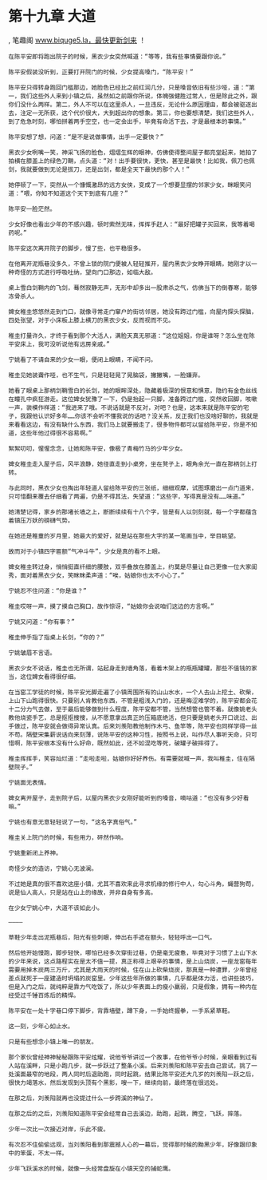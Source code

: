 # 第十九章 大道
, 笔趣阁 www.biquge5.la，最快更新剑来 ！

    在陈平安即将跑出院子的时候，黑衣少女突然喊道：“等等，我有些事情要跟你说。”

    陈平安假装没听到，正要打开院门的时候，少女提高嗓门，“陈平安！”

    陈平安只得转身跑回门槛那边，她脸色已经比之前红润几分，只是嗓音依旧有些沙哑，道：“第一，我们这些外人来到小镇之后，虽然如之前跟你所说，体魄强健胜过常人，但是除此之外，跟你们没什么两样。第二，外人不可以在这里杀人，一旦违反，无论什么原因理由，都会被驱逐出去，注定一无所获，这个代价很大，大到超出你的想象。第三，你也要想清楚，我们这些外人，到了危急时刻，哪怕拼着两手空空，也一定会出手，毕竟有命活下去，才是最根本的事情。”

    陈平安想了想，问道：“是不是说做事情，出手一定要快？”

    黑衣少女咧嘴一笑，神采飞扬的脸色，熠熠生辉的眼神，仿佛使得整间屋子都亮堂起来，她拍了拍横在膝盖上的绿色刀鞘，点头道：“对！出手要很快，更快，甚至是最快！比如我，佩刀也佩剑，我就要做到无论是拔刀，还是出剑，都是全天下最快的那个人！”

    她停顿了一下，突然从一个慷慨激昂的远方女侠，变成了一个想要显摆的邻家少女，眯眼笑问道：“喂，你知不知道这个天下到底有几座？”

    陈平安一脸茫然。

    少女好像也看出少年的不感兴趣，顿时索然无味，挥挥手赶人：“最好把罐子买回来，我等着喝药呢。”

    陈平安这次离开院子的脚步，慢了些，也平稳很多。

    在他离开泥瓶巷没多久，不曾上锁的院门便被人轻轻推开，屋内黑衣少女睁开眼睛，她刚才以一种奇怪的方式进行呼吸吐纳，望向门口那边，如临大敌。

    桌上雪白剑鞘内的飞剑，蓦然寂静无声，无形中却多出一股肃杀之气，仿佛当下的倒春寒，能够冻骨杀人。

    婢女稚圭悠悠然走到门口，就像寻常走门窜户的街坊邻居，她没有跨过门槛，向屋内探头探脑，四处张望，对于小床板上膝上横刀的黑衣少女，反而视而不见。

    稚圭打量许久，才终于看到那个大活人，满脸天真无邪道：“这位姐姐，你是谁呀？怎么坐在陈平安床上，我可没听说他有远房亲戚。”

    宁姚看了不请自来的少女一眼，便闭上眼睛，不闻不问。

    稚圭见她装聋作哑，也不生气，只是轻轻晃了晃脑袋，撇撇嘴，一脸嫌弃。

    她看了眼桌上那柄剑鞘雪白的长剑，她的眼眸深处，隐藏着极深的恨意和惧意，隐约有金色丝线在瞳孔中疯狂游走。这位婢女犹豫了一下，仍是抬起一只脚，准备跨过门槛，突然收回脚，咳嗽一声，装模作样道：“我进来了哦。不说话就是不反对，对吧？也是，这本来就是陈平安的宅子，我跟他认识好多年……你该不会听不懂我说的话吧？没关系，反正我们也没啥好聊的，我就是来看看这边，有没有缺什么东西，我们马上就要搬走了，很多物件都可以留给陈平安，你是不知道，这些年他过得很不容易啊。”

    絮絮叨叨，惺惺念念，让她和陈平安，像极了青梅竹马的少年少女。

    婢女稚圭走入屋子后，风平浪静，她径直走到小桌旁，坐在凳子上，眼角余光一直在那柄剑上打转。

    与此同时，黑衣少女也掏出年轻道人留给陈平安的三张纸，细细观摩，试图琢磨出一点门道来，只可惜翻来覆去仔细看了两遍，仍是不得其法，失望道：“这些字，写得真是没有……味道。”

    她清楚记得，家乡的那堵长墙之上，断断续续有十八个字，皆是有人以剑刻就，每一个字都蕴含着镇压万妖的磅礴气势。

    在她还是稚童的岁月里，她最大的爱好，就是站在那些大字的某一笔画当中，举目眺望。

    故而对于小镇四字匾额“气冲斗牛”，少女是真的看不上眼。

    婢女稚圭转过身，悄悄挺直纤细的腰肢，双手叠放在膝盖上，约莫是尽量让自己更像一位大家闺秀，面对着黑衣少女，笑眯眯柔声道：“唉，姑娘你也太不小心了。”

    宁姚忍不住问道：“你是谁？”

    稚圭哎呀一声，摸了摸自己胸口，故作惊讶，“姑娘你会说咱们这边的方言啊。”

    宁姚又问道：“你有事？”

    稚圭伸手指了指桌上长剑，“你的？”

    宁姚皱眉不言语。

    黑衣少女不说话，稚圭也无所谓，站起身走到墙角落，看着木架上的瓶瓶罐罐，那些不值钱的家当，这位婢女看得很仔细。

    在当窑工学徒的时候，陈平安光脚走遍了小镇周围所有的山山水水，一个人去山上挖土、砍柴，上山下山跑得很快。只要别人肯教他东西，不管是粗浅入门的，还是晦涩难学的，陈平安都会花十二分力气去做，至于最后能够做到什么程度，陈平安都不管，当然想管也管不着。就像姚老头教他烧瓷手艺，总是抠抠搜搜，从不愿意拿出真正的压箱底绝活，但只要是姚老头开口说过、出手做过，陈平安就会做得异常认真。后来刘羡阳教他制作木弓、鱼竿等，陈平安也同样学得一丝不苟。隔壁宋集薪说话向来刻薄，说陈平安的这种习性，按照书上说，叫作尽人事听天命，只可惜啊，陈平安根本没有什么好命，既然如此，还不如混吃等死，破罐子破摔得了。

    稚圭挥挥手，笑容灿烂道：“走啦走啦，姑娘你好好养伤。有需要就喊一声，我叫稚圭，住在隔壁院子。”

    宁姚面无表情。

    婢女离开屋子，走到院子后，以屋内黑衣少女刚好能听到的嗓音，嘀咕道：“也没有多少好看嘛。”

    宁姚也有意无意轻轻说了一句，“这名字真俗气。”

    稚圭关上院门的时候，有些用力，砰然作响。

    宁姚重新闭上养神。

    奇怪少女的造访，宁姚心无波澜。

    不过她是真的很不喜欢这座小镇，尤其不喜欢来此寻求机缘的修行中人，勾心斗角，蝇营狗苟，说是仙人高人，只是站在山上的缘故，并非自身有多高。

    在少女宁姚心中，大道不该如此小。

    ————

    草鞋少年走出泥瓶巷后，阳光有些刺眼，伸出右手遮在额头，轻轻呼出一口气。

    然后他开始慢跑，脚步轻快，哪怕已经多次穿街过巷，仍是毫无疲惫，毕竟对于习惯了上山下水的少年来说，这点路程实在是太不值一提，真正称得上艰辛的事情，是上山烧炭，一座龙窑每年需要用掉木炭两三万斤，尤其是大雨天的时候，住在山上砍柴烧炭，那真是一种遭罪，少年曾经差点就死于一座建造时坍塌的炭窑里。少年这些年所做的事情，几乎都是体力活，也讲些技巧，但是入门之后，就纯粹是靠力气吃饭了，所以少年表面上的瘦小羸弱，只是假象，拥有一种内在经受过千锤百炼后的精悍。

    陈平安在一处十字巷口停下脚步，背靠墙壁，蹲下身，一手始终握拳，一手系紧草鞋。

    这一刻，少年心如止水。

    只是有些想念小镇上唯一的朋友。

    那个家伙曾经神神秘秘跟陈平安炫耀，说他爷爷讲过一个故事，在他爷爷小时候，亲眼看到过有人站在溪畔，只是小跑几步，就一步跃过了整条小溪。后来刘羡阳和陈平安去自己尝试，挑了一处溪面最窄的地段，两人同时后退助跑，同时起跳，结果比陈平安还大几岁的刘羡阳一跃之后，很快力竭落水，然后发现到头顶有个黑影，嗖一下，继续向前，最终落在很远处。

    在那之后，刘羡阳就再也没提过什么一步跨溪的神仙了。

    在那之后的之后，刘羡阳知道陈平安会经常自己去溪边，助跑，起跳，腾空，飞跃，摔落。

    少年一次比一次接近对岸，乐此不疲。

    有次忍不住偷偷远观，当刘羡阳看到那震撼人心的一幕后，觉得那时候的黝黑少年，好像跟印象中的笨蛋，不太一样。

    少年飞跃溪水的时候，就像一头经常盘旋在小镇天空的捕蛇鹰。